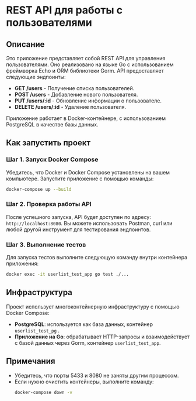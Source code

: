# REST API для работы с пользователями

## Описание
Это приложение представляет собой REST API для управления пользователями. Оно реализовано на языке Go с использованием фреймворка Echo и ORM библиотеки Gorm. API предоставляет следующие эндпоинты:

- **GET /users** - Получение списка пользователей.
- **POST /users** - Добавление нового пользователя.
- **PUT /users/:id** - Обновление информации о пользователе.
- **DELETE /users/:id** - Удаление пользователя.

Приложение работает в Docker-контейнере, с использованием PostgreSQL в качестве базы данных.

## Как запустить проект

### Шаг 1. Запуск Docker Compose
Убедитесь, что Docker и Docker Compose установлены на вашем компьютере. Запустите приложение с помощью команды:
```bash
docker-compose up --build
```

### Шаг 2. Проверка работы API
После успешного запуска, API будет доступен по адресу: `http://localhost:8080`. Вы можете использовать Postman, curl или любой другой инструмент для тестирования эндпоинтов.

### Шаг 3. Выполнение тестов
Для запуска тестов выполните следующую команду внутри контейнера приложения:
```bash
docker exec -it userlist_test_app go test ./...
```

## Инфраструктура
Проект использует многоконтейнерную инфраструктуру с помощью Docker Compose:

- **PostgreSQL**: используется как база данных, контейнер `userlist_test_pg` . 
- **Приложение на Go**: обрабатывает HTTP-запросы и взаимодействует с базой данных через Gorm, контейнер `userlist_test_app`.


## Примечания
- Убедитесь, что порты 5433 и 8080 не заняты другим процессом.
- Если нужно очистить контейнеры, выполните команду:
  ```bash
  docker-compose down -v
  ```

